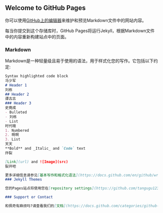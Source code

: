 ## Welcome to GitHub Pages

你可以使用[GitHub上的编辑器](https://github.com/tangugu123/tangugu123/edit/gh-pages/index.md)来维护和预览Markdown文件中的网站内容。

每当你提交到这个存储库时，GitHub Pages将运行Jekyll，根据Markdown文件中的内容重新构建站点中的页面。

### Markdown

Markdown是一种轻量级且易于使用的语法，用于样式化您的写作。它包括以下约定:

```markdown
Syntax highlighted code block
马少军
# Header 1
刘栋
## Header 2
谭古古
### Header 3
史竟成
- Bulleted
- 刘栋
- List
时代哦
1. Numbered
2. 啊啊
3. List
天天
**Bold** and _Italic_ and `Code` text
炸裂

[Link](url) and ![Image](src)
裂开吧

更多详细信息请参见[基本写作和格式化语法](https://docs.github.com/en/github/writing-on-github/getting-started-with-writing-and-formatting-on-github/basic-writing-and-formatting-syntax)。
### Jekyll Themes

您的Pages站点将使用您在[repository settings](https://github.com/tangugu123/tangugu123/settings/pages)中选择的Jekyll主题的布局和样式。主题的名称保存在Jekyll ' _config中。yml的配置文件。

### Support or Contact

和佩奇有麻烦吗?请查看我们的[文档](https://docs.github.com/categories/github-pages-basics/)或[联系技术支持](https://support.github.com/contact)，我们将帮助您解决问题。
